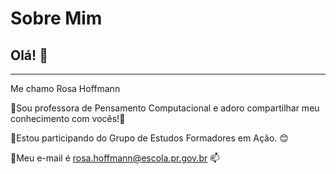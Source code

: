# Sobre Mim

## Olá! 💛

_____________________________________________
Me chamo Rosa Hoffmann

🔸Sou professora de Pensamento Computacional e adoro compartilhar meu conhecimento com vocês!🌻

🔸Estou participando do Grupo de Estudos Formadores em Ação. :blush: 

🔸Meu e-mail é rosa.hoffmann@escola.pr.gov.br 📫

